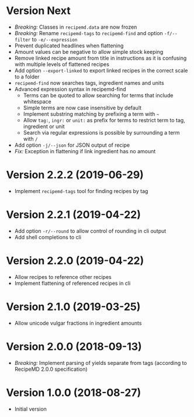 # Version Next

- *Breaking:* Classes in `recipemd.data` are now frozen
- *Breaking:* Rename `recipemd-tags` to `recipemd-find` and option  `-f/--filter` to `-e/--expression`
- Prevent duplicated headlines when flattening
- Amount values can be negative to allow simple stock keeping
- Remove linked recipe amount from title in instructions as it is confusing with multiple levels of flattened recipes
- Add option `--export-linked` to export linked recipes in the correct scale to a folder 
- `recipemd-find` now searches tags, ingredient names and units
- Advanced expression syntax in recipemd-find
    - Terms can be quoted to allow searching for terms that include whitespace
    - Simple terms are now case insensitive by default
    - Implement substring matching by prefixing a term with `~`
    - Allow `tag:`, `ingr:` or `unit:` as prefix for terms to restrict term to tag, ingredient or unit
    - Search via regular expressions is possible by surrounding a term with `/`
- Add option `-j/--json` for JSON output of recipe
- *Fix:* Exception in flattening if link ingredient has no amount


# Version 2.2.2 (2019-06-29)

- Implement `recipemd-tags` tool for finding recipes by tag


# Version 2.2.1 (2019-04-22)

- Add option `-r/--round` to allow control of rounding in cli output
- Add shell completions to cli


# Version 2.2.0 (2019-04-22)

- Allow recipes to reference other recipes
- Implement flattening of referenced recipes in cli


# Version 2.1.0 (2019-03-25)

- Allow unicode vulgar fractions in ingredient amounts


# Version 2.0.0 (2018-09-13)

- *Breaking:* Implement parsing of yields separate from tags (according to RecipeMD 2.0.0 specification)


# Version 1.0.0 (2018-08-27)

- Initial version
